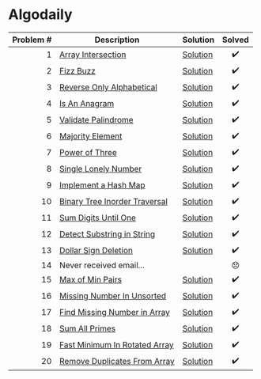 # Algodaily

| Problem # | Description                                   | Solution                          | Solved |
| --------: | --------------------------------------------- | --------------------------------- | :----: |
|         1 | [Array Intersection](problems/001)            | [Solution](problems/001/index.js) |   ✔️   |
|         2 | [Fizz Buzz](problems/002)                     | [Solution](problems/002/index.js) |   ✔️   |
|         3 | [Reverse Only Alphabetical](problems/003)     | [Solution](problems/003/index.js) |   ✔️   |
|         4 | [Is An Anagram](problems/004)                 | [Solution](problems/004/index.js) |   ✔️   |
|         5 | [Validate Palindrome](problems/005)           | [Solution](problems/005/index.js) |   ✔️   |
|         6 | [Majority Element](problems/006)              | [Solution](problems/006/index.js) |   ✔️   |
|         7 | [Power of Three](problems/007)                | [Solution](problems/007/index.js) |   ✔️   |
|         8 | [Single Lonely Number](problems/008)          | [Solution](problems/008/index.js) |   ✔️   |
|         9 | [Implement a Hash Map](problems/009)          | [Solution](problems/009/index.js) |   ✔️   |
|        10 | [Binary Tree Inorder Traversal](problems/010) | [Solution](problems/010/index.js) |   ✔️   |
|        11 | [Sum Digits Until One](problems/011)          | [Solution](problems/011/index.js) |   ✔️   |
|        12 | [Detect Substring in String](problems/012)    | [Solution](problems/012/index.js) |   ✔️   |
|        13 | [Dollar Sign Deletion](problems/013)          | [Solution](problems/013/index.js) |   ✔️   |
|        14 | Never received email...                       |                                   |   😞   |
|        15 | [Max of Min Pairs](problems/015)              | [Solution](problems/015/index.js) |   ✔️   |
|        16 | [Missing Number In Unsorted](problems/016)    | [Solution](problems/016/index.js) |   ✔️   |
|        17 | [Find Missing Number in Array](problems/017)  | [Solution](problems/017/index.js) |   ✔️   |
|        18 | [Sum All Primes](problems/018)                | [Solution](problems/018/index.js) |   ✔️   |
|        19 | [Fast Minimum In Rotated Array](problems/019) | [Solution](problems/019/index.js) |   ✔️   |
|        20 | [Remove Duplicates From Array](problems/020)  | [Solution](problems/020/index.js) |   ✔️   |
